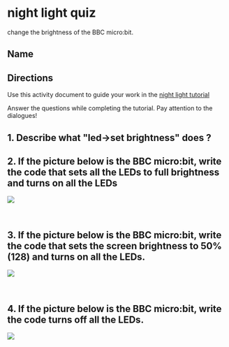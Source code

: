 # night light quiz

change the brightness of the BBC micro:bit.

## Name

## Directions

Use this activity document to guide your work in the [night light tutorial](/lessons/night-light/activity)

Answer the questions while completing the tutorial. Pay attention to the dialogues!

## 1. Describe what "led->set brightness" does ? 

## 2. If the picture below is the BBC micro:bit, write the code that sets all the LEDs to full brightness and turns on all the LEDs

![](/static/mb/lessons/night-light-0.png)

<br />

## 3. If the picture below is the BBC micro:bit, write the code that sets the screen brightness to 50% (128) and turns on all the LEDs.

![](/static/mb/lessons/night-light-1.png)

<br/>

## 4. If the picture below is the BBC micro:bit, write the code turns off all the LEDs.

![](/static/mb/lessons/night-light-2.png)

